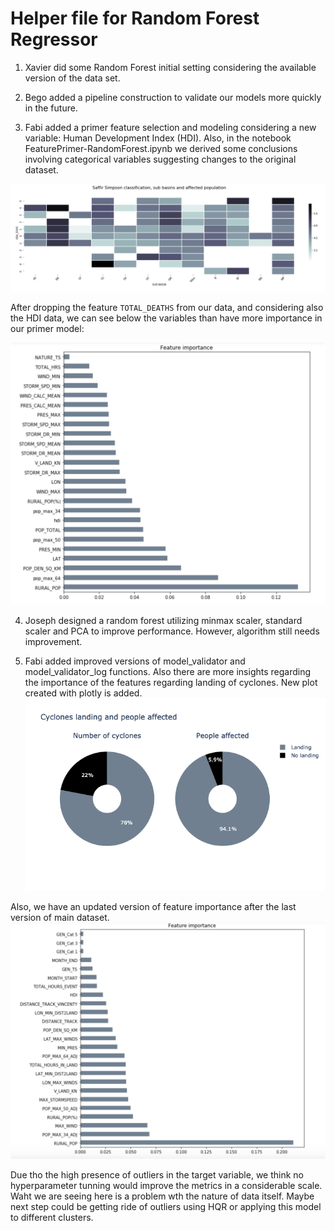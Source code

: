 # Helper file for Random Forest Regressor

1. Xavier did some Random Forest initial setting considering the available version of the data set.

2. Bego added a pipeline construction to validate our models more quickly in the future.

3. Fabi added a primer feature selection and modeling considering a new variable: Human Development Index (HDI). Also, in the notebook FeaturePrimer-RandomForest.ipynb we derived some conclusions involving categorical variables suggesting changes to the original dataset.

![Categorical variables and its relation with the target](Plots/correlation_categorical.png)

After dropping the feature ``TOTAL_DEATHS`` from our data, and considering also the HDI data, we can see below the variables than have more importance in our primer model:

![Feature importance](Plots/feature_importance.png)

4. Joseph designed a random forest utilizing minmax scaler, standard scaler and PCA to improve performance. However, algorithm still needs improvement.

5. Fabi added improved versions of model_validator and model_validator_log functions. Also there are more insights regarding the importance of the features regarding landing of cyclones. New plot created with plotly is added. 
![Landing cyclones](Plots/cyclones_landing.png)

Also, we have an updated version of feature importance after the last version of main dataset.
![Features](Plots/Feature_importance_v2.png)

Due tho the high presence of outliers in the target variable, we think no hyperparameter tunning would improve the metrics in a considerable scale. Waht we are seeing here is a problem wth the nature of data itself. Maybe next step could be getting ride of outliers using HQR or applying this model to different clusters.


